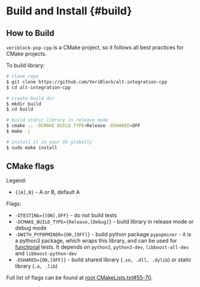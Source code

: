 # Build and Install {#build}

## How to Build

`veriblock-pop-cpp` is a CMake project, so it follows all best practices for CMake projects.

To build library:
```sh
# clone repo
$ git clone https://github.com/VeriBlock/alt-integration-cpp
$ cd alt-integration-cpp

# create build dir
$ mkdir build
$ cd build

# build static library in release mode
$ cmake .. -DCMAKE_BUILD_TYPE=Release -DSHARED=OFF 
$ make -j

# install it in your OS globally
$ sudo make install
```

## CMake flags

Legend:
- `{[A],B}` - A or B, default A

Flags:
- `-DTESTING={[ON],OFF}` - do not build tests
- `-DCMAKE_BUILD_TYPE={Release,[Debug]}` - build library in release mode or debug mode
- `-DWITH_PYPOPMINER={ON,[OFF]}` - build python package `pypopminer` - it is a python3 package, which wraps this library, and can be used for [functional](https://github.com/bitcoin/bitcoin/tree/master/test/functional) tests.
   It depends on `python3`, `python3-dev`, `libboost-all-dev` and `libboost-python-dev`
- `-DSHARED={ON,[OFF]}` - build shared library (`.so, .dll, .dylib`) or static library (`.a, .lib`)

Full list of flags can be found at [root CMakeLists.txt#55-70](https://github.com/VeriBlock/alt-integration-cpp/blob/master/CMakeLists.txt#L55-L70).

